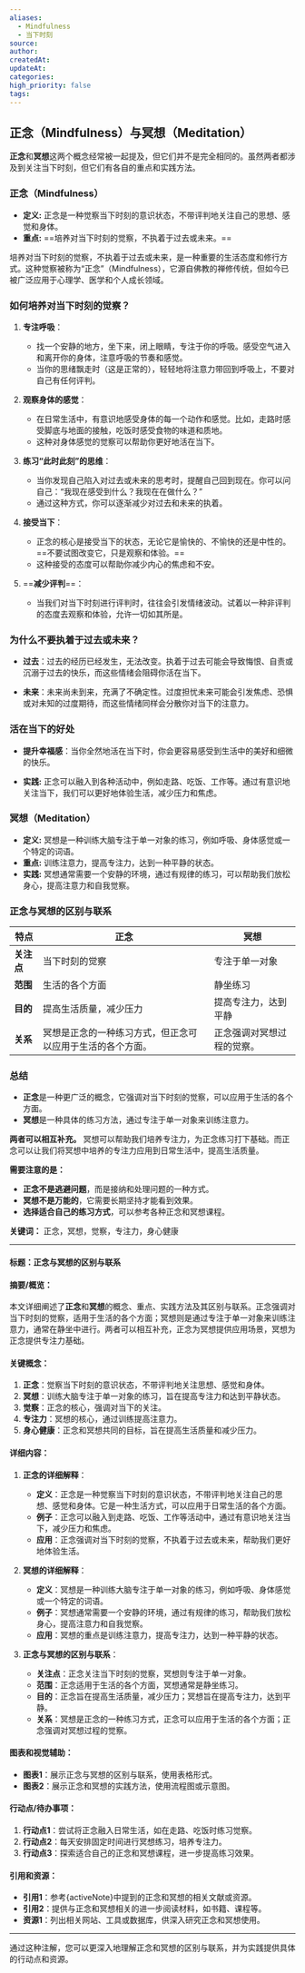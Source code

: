 ```yaml
---
aliases:
  - Mindfulness
  - 当下时刻
source: 
author: 
createdAt: 
updateAt: 
categories: 
high_priority: false
tags:
---
```

## 正念（Mindfulness）与冥想（Meditation）

**正念**和**冥想**这两个概念经常被一起提及，但它们并不是完全相同的。虽然两者都涉及到关注当下时刻，但它们有各自的重点和实践方法。

### 正念（Mindfulness）

- **定义:** 正念是一种觉察当下时刻的意识状态，不带评判地关注自己的思想、感觉和身体。
- **重点:** ==培养对当下时刻的觉察，不执着于过去或未来。==

培养对当下时刻的觉察，不执着于过去或未来，是一种重要的生活态度和修行方式。这种觉察被称为“正念”（Mindfulness），它源自佛教的禅修传统，但如今已被广泛应用于心理学、医学和个人成长领域。

### 如何培养对当下时刻的觉察？

1. **专注呼吸**：
   - 找一个安静的地方，坐下来，闭上眼睛，专注于你的呼吸。感受空气进入和离开你的身体，注意呼吸的节奏和感觉。
   - 当你的思绪飘走时（这是正常的），轻轻地将注意力带回到呼吸上，不要对自己有任何评判。

2. **观察身体的感觉**：
   - 在日常生活中，有意识地感受身体的每一个动作和感觉。比如，走路时感受脚底与地面的接触，吃饭时感受食物的味道和质地。
   - 这种对身体感觉的觉察可以帮助你更好地活在当下。

3. **练习“此时此刻”的思维**：
   - 当你发现自己陷入对过去或未来的思考时，提醒自己回到现在。你可以问自己：“我现在感受到什么？我现在在做什么？”
   - 通过这种方式，你可以逐渐减少对过去和未来的执着。

4. **接受当下**：
   - 正念的核心是接受当下的状态，无论它是愉快的、不愉快的还是中性的。==不要试图改变它，只是观察和体验。==
   - 这种接受的态度可以帮助你减少内心的焦虑和不安。

5. ==**减少评判**==：
   - 当我们对当下时刻进行评判时，往往会引发情绪波动。试着以一种非评判的态度去观察和体验，允许一切如其所是。

### 为什么不要执着于过去或未来？


- **过去**：过去的经历已经发生，无法改变。执着于过去可能会导致悔恨、自责或沉溺于过去的快乐，而这些情绪会阻碍你活在当下。
  
- **未来**：未来尚未到来，充满了不确定性。过度担忧未来可能会引发焦虑、恐惧或对未知的过度期待，而这些情绪同样会分散你对当下的注意力。

### 活在当下的好处

- **提升幸福感**：当你全然地活在当下时，你会更容易感受到生活中的美好和细微的快乐。
  

- **实践:** 正念可以融入到各种活动中，例如走路、吃饭、工作等。通过有意识地关注当下，我们可以更好地体验生活，减少压力和焦虑。

### 冥想（Meditation）

- **定义:** 冥想是一种训练大脑专注于单一对象的练习，例如呼吸、身体感觉或一个特定的词语。
- **重点:** 训练注意力，提高专注力，达到一种平静的状态。
- **实践:** 冥想通常需要一个安静的环境，通过有规律的练习，可以帮助我们放松身心，提高注意力和自我觉察。

### 正念与冥想的区别与联系

| 特点      | 正念                            | 冥想            |
| ------- | ----------------------------- | ------------- |
| **关注点** | 当下时刻的觉察                       | 专注于单一对象       |
| **范围**  | 生活的各个方面                       | 静坐练习          |
| **目的**  | 提高生活质量，减少压力                   | 提高专注力，达到平静    |
| **关系**  | 冥想是正念的一种练习方式，但正念可以应用于生活的各个方面。 | 正念强调对冥想过程的觉察。 |


### 总结

- **正念**是一种更广泛的概念，它强调对当下时刻的觉察，可以应用于生活的各个方面。
- **冥想**是一种具体的练习方法，通过专注于单一对象来训练注意力。

**两者可以相互补充。** 冥想可以帮助我们培养专注力，为正念练习打下基础。而正念可以让我们将冥想中培养的专注力应用到日常生活中，提高生活质量。

**需要注意的是：**

- **正念不是逃避问题**，而是接纳和处理问题的一种方式。
- **冥想不是万能的**，它需要长期坚持才能看到效果。
- **选择适合自己的练习方式**，可以参考各种正念和冥想课程。



**关键词：** 正念，冥想，觉察，专注力，身心健康





---

#### 标题：正念与冥想的区别与联系

#### 摘要/概览：
本文详细阐述了**正念**和**冥想**的概念、重点、实践方法及其区别与联系。正念强调对当下时刻的觉察，适用于生活的各个方面；冥想则是通过专注于单一对象来训练注意力，通常在静坐中进行。两者可以相互补充，正念为冥想提供应用场景，冥想为正念提供专注力基础。

#### 关键概念：
1. **正念**：觉察当下时刻的意识状态，不带评判地关注思想、感觉和身体。
2. **冥想**：训练大脑专注于单一对象的练习，旨在提高专注力和达到平静状态。
3. **觉察**：正念的核心，强调对当下的关注。
4. **专注力**：冥想的核心，通过训练提高注意力。
5. **身心健康**：正念和冥想共同的目标，旨在提高生活质量和减少压力。

#### 详细内容：
1. **正念的详细解释**：
   - **定义**：正念是一种觉察当下时刻的意识状态，不带评判地关注自己的思想、感觉和身体。它是一种生活方式，可以应用于日常生活的各个方面。
   - **例子**：正念可以融入到走路、吃饭、工作等活动中，通过有意识地关注当下，减少压力和焦虑。
   - **应用**：正念强调对当下时刻的觉察，不执着于过去或未来，帮助我们更好地体验生活。

2. **冥想的详细解释**：
   - **定义**：冥想是一种训练大脑专注于单一对象的练习，例如呼吸、身体感觉或一个特定的词语。
   - **例子**：冥想通常需要一个安静的环境，通过有规律的练习，帮助我们放松身心，提高注意力和自我觉察。
   - **应用**：冥想的重点是训练注意力，提高专注力，达到一种平静的状态。

3. **正念与冥想的区别与联系**：
   - **关注点**：正念关注当下时刻的觉察，冥想则专注于单一对象。
   - **范围**：正念适用于生活的各个方面，冥想通常是静坐练习。
   - **目的**：正念旨在提高生活质量，减少压力；冥想旨在提高专注力，达到平静。
   - **关系**：冥想是正念的一种练习方式，正念可以应用于生活的各个方面；正念强调对冥想过程的觉察。

#### 图表和视觉辅助：
- **图表1**：展示正念与冥想的区别与联系，使用表格形式。
- **图表2**：展示正念和冥想的实践方法，使用流程图或示意图。

#### 行动点/待办事项：
1. **行动点1**：尝试将正念融入日常生活，如在走路、吃饭时练习觉察。
2. **行动点2**：每天安排固定时间进行冥想练习，培养专注力。
3. **行动点3**：探索适合自己的正念和冥想课程，进一步提高练习效果。

#### 引用和资源：
- **引用1**：参考{activeNote}中提到的正念和冥想的相关文献或资源。
- **引用2**：提供与正念和冥想相关的进一步阅读材料，如书籍、课程等。
- **资源1**：列出相关网站、工具或数据库，供深入研究正念和冥想使用。

---

通过这种注解，您可以更深入地理解正念和冥想的区别与联系，并为实践提供具体的行动点和资源。